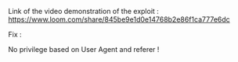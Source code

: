 Link of the video demonstration of the exploit :
https://www.loom.com/share/845be9e1d0e14768b2e86f1ca777e6dc

Fix : 

No privilege based on User Agent and referer !
